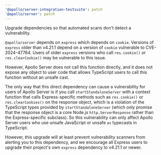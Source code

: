 ```yaml
---
'@apollo/server-integration-testsuite': patch
'@apollo/server': patch
---
```


Upgrade dependencies so that automated scans don't detect a vulnerability.

`@apollo/server` depends on `express` which depends on `cookie`. Versions of `express` older than v4.21.1 depend on a version of `cookie` vulnerable to CVE-2024-47764. Users of older `express` versions who call `res.cookie()` or `res.clearCookie()` may be vulnerable to this issue.

However, Apollo Server does not call this function directly, and it does not expose any object to user code that allows TypeScript users to call this function without an unsafe cast.

The only way that this direct dependency can cause a vulnerability for users of Apollo Server is if you call `startStandaloneServer` with a context function that calls Express-specific methods such as `res.cookie()` or `res.clearCookies()` on the response object, which is a violation of the TypeScript types provided by `startStandaloneServer` (which only promise that the response object is a core Node.js `http.ServerResponse` rather than the Express-specific subclass). So this vulnerability can only affect Apollo Server users who use unsafe JavaScript or unsafe `as` typecasts in TypeScript.

However, this upgrade will at least prevent vulnerability scanners from alerting you to this dependency, and we encourage all Express users to upgrade their project's own `express` dependency to v4.21.1 or newer.
